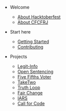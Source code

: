 * Welcome
  * [About Hacktoberfest](README.md)
  * [About CFCFRJ](welcome/about_cfcfrj.md)
  
* Start here
  * [Getting Started](getting_started/README.md)
  * [Contributing](getting_started/contribution.md)
  
* Projects
  * [Legit-Info](projects/legit-info.md)
  * [Open Sentencing](projects/open-sentencing.md)
  * [Five Fifths Voter](projects/five-fifths-voter.md)
  * [TakeTwo](projects/take-two.md)
  * [Truth Loop](projects/truth-loop.md)
  * [Fair Change](projects/fair-change.md)
  * [IARS](projects/iars.md)
  * [Call for Code]([projects/Call-for-Code-Projects.md)

